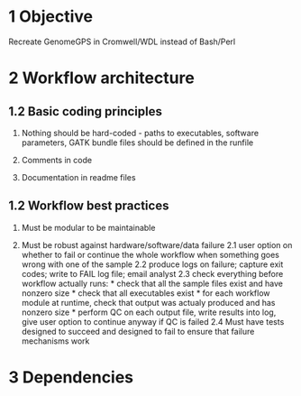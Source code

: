 1 Objective
============

Recreate GenomeGPS in Cromwell/WDL instead of Bash/Perl

2 Workflow architecture
=======================

1.2 Basic coding principles
---------------------------

1. Nothing should be hard-coded - paths to executables, software parameters, GATK bundle files should be defined in the runfile

2. Comments in code

3. Documentation in readme files



1.2 Workflow best practices
---------------------------

1. Must be modular to be maintainable

2. Must be robust against hardware/software/data failure
    2.1 user option on whether to fail or continue the whole workflow when something goes wrong with one of the sample
    2.2 produce logs on failure; capture exit codes; write to FAIL log file; email analyst 
    2.3 check everything before workflow actually runs: 
       * check that all the sample files exist and have nonzero size 
       * check that all executables exist
       * for each workflow module at runtime, check that output was actualy produced and has nonzero size
       * perform QC on each output file, write results into log, give user option to continue anyway if QC is failed
    2.4 Must have tests designed to succeed and designed to fail to ensure that failure mechanisms work


3 Dependencies
==============
